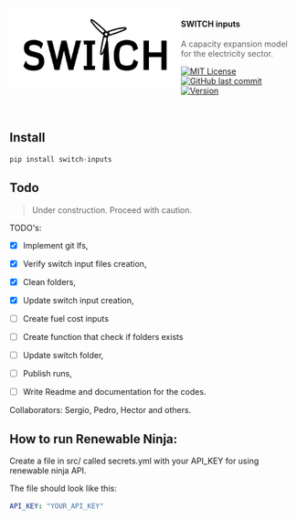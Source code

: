 <img src="./static/img/logo-b.png" alt="SWITCH" align="left" width="300px" height="144px"/>

#### SWITCH inputs
> A capacity expansion model for the electricity sector.

[![MIT License](https://img.shields.io/badge/license-MIT-007EC7.svg?style=flat-square)](/LICENSE)
[![GitHub last commit](https://img.shields.io/github/last-commit/google/skia.svg?style=flat-square)](https://github.com/Switch-Mexico/switch-inputs)
[![Version](https://img.shields.io/github/v/tag/Switch-Mexico/switch-inputs?style=flat-square)](https://img.shields.io/github/v/tag/Switch-Mexico/switch-inputs?style=flat-square)

<br/>

## Install

```python
pip install switch-inputs
```

## Todo

> Under construction. Proceed with caution.

TODO's:
- [x] Implement git lfs,
- [x] Verify switch input files creation,
- [x] Clean folders,
- [x] Update switch input creation,
- [ ] Create fuel cost inputs
- [ ] Create function that check if folders exists
- [ ] Update switch folder,
- [ ] Publish runs,
- [ ] Write Readme and documentation for the codes.


Collaborators:
Sergio, Pedro, Hector and others.


## How to run Renewable Ninja:

Create a file in src/ called secrets.yml with your API\_KEY for using renewable
ninja API.

The file should look like this:

```yaml
API_KEY: "YOUR_API_KEY"
```
